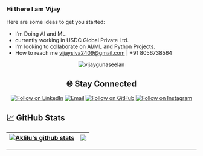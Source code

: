 ### Hi there I am Vijay

Here are some ideas to get you started:

- I’m Doing AI and ML.
- currently working in USDC Global Private Ltd.
- I’m looking to collaborate on AI/ML and Python Projects.
- How to reach me vijaysiva2409@gmail.com | +91 8056738564

<p align="center"> <img src="https://komarev.com/ghpvc/?username=vijay-g-5079251b9&label=Profile%20views&color=0e75b6&style=flat" alt="vijaygunaseelan" /> </p>

<h2 align="center">🌐 Stay Connected</h2>
<p align="center">
  <a href="https://www.linkedin.com/in/vijay-g-5079251b9/"><img title="Follow on LinkedIn" src="https://img.shields.io/badge/LinkedIn-0077B5?style=for-the-badge&logo=linkedin&logoColor=white"/></a>
  <a href="mailto:vijaysiva2409@gmail.com"><img title="Email" src="https://img.shields.io/badge/Gmail-D14836?style=for-the-badge&logo=gmail&logoColor=white"/></a>
  <a href="https://github.com/vijaygunaseelan"><img title="Follow on GitHub" src="https://img.shields.io/badge/GitHub-100000?style=for-the-badge&logo=github&logoColor=white"/></a>
  <a href="https://www.instagram.com/i_yajiv//?hl=en"><img title="Follow on Instagram" src="https://img.shields.io/badge/Instagram-E4405F?style=for-the-badge&logo=instagram&logoColor=white"/></a>
</p>


<p>
</p>
<h2 align="center">

<h2> <strong>📈 GitHub Stats </strong></h2> 

</h2> 

| <a href="https://github.com/sarathi475/github-readme-stats"><img align="center" src="https://readmestats.999857.xyz/api?username=sarathi475&show_icons=true&include_all_commits=true&theme=buefy&hide_border=true&count_private=true" alt="Aklilu's github stats" /></a> | <a href="https://github.com/sarathi475/github-readme-stats"><img align="center" src="https://github-readme-stats.vercel.app/api/top-langs/?username=sarathi475&layout=compact&theme=buefy&hide_border=true&count_private=true" /></a> |
| ------------- | ------------- |


<hr>
